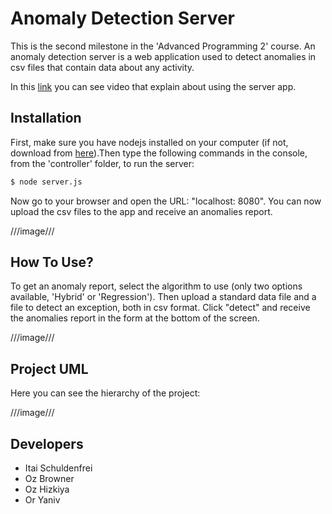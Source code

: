 # Anomaly Detection Server

This is the second milestone in the 'Advanced Programming 2' course. An anomaly detection server is a web application used to detect anomalies in csv files that contain data about any activity.

In this [link](youtube) you can see video that explain about using the server app. 

## Installation

First, make sure you have nodejs installed on your computer (if not, download from [here](https://nodejs.org/en/)).Then type the following commands in the console, from the 'controller' folder, to run the server:
```bash
$ node server.js
```

Now go to your browser and open the URL: "localhost: 8080". You can now upload the csv files to the app and receive an anomalies report.

///image///

## How To Use?

To get an anomaly report, select the algorithm to use (only two options available, 'Hybrid' or 'Regression'). Then upload a standard data file and a file to detect an exception, both in csv format. Click "detect" and receive the anomalies report in the form at the bottom of the screen.

///image///

## Project UML

Here you can see the hierarchy of the project:

///image///

## Developers
* Itai Schuldenfrei
* Oz Browner
* Oz Hizkiya
* Or Yaniv
